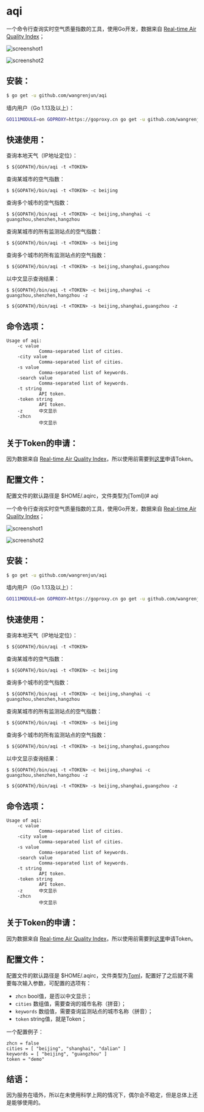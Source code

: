 # aqi

一个命令行查询实时空气质量指数的工具，使用Go开发，数据来自 [Real-time Air Quality Index](http://aqicn.org/)；

![screenshot1](https://user-images.githubusercontent.com/1911620/70865707-6c902780-1f9b-11ea-963a-67a9d00f2aa9.png)

![screenshot2](https://user-images.githubusercontent.com/1911620/70865708-6c902780-1f9b-11ea-84b0-04168745ad2f.png)

安装：
-------

```sh
$ go get -u github.com/wangrenjun/aqi
```

墙内用户（Go 1.13及以上）：

```sh
GO111MODULE=on GOPROXY=https://goproxy.cn go get -u github.com/wangrenjun/aqi
```

快速使用：
---------

查询本地天气（IP地址定位）：
```shell
$ ${GOPATH}/bin/aqi -t <TOKEN>
```

查询某城市的空气指数：
```shell
$ ${GOPATH}/bin/aqi -t <TOKEN> -c beijing
```

查询多个城市的空气指数：
```shell
$ ${GOPATH}/bin/aqi -t <TOKEN> -c beijing,shanghai -c guangzhou,shenzhen,hangzhou
```

查询某城市的所有监测站点的空气指数：
```shell
$ ${GOPATH}/bin/aqi -t <TOKEN> -s beijing
```

查询多个城市的所有监测站点的空气指数：
```shell
$ ${GOPATH}/bin/aqi -t <TOKEN> -s beijing,shanghai,guangzhou
```

以中文显示查询结果：
```shell
$ ${GOPATH}/bin/aqi -t <TOKEN> -c beijing,shanghai -c guangzhou,shenzhen,hangzhou -z
```
```shell
$ ${GOPATH}/bin/aqi -t <TOKEN> -s beijing,shanghai,guangzhou -z
```

命令选项：
-------

```shell
Usage of aqi:
    -c value
            Comma-separated list of cities.
    -city value
            Comma-separated list of cities.
    -s value
            Comma-separated list of keywords.
    -search value
            Comma-separated list of keywords.
    -t string
            API token.
    -token string
            API token.
    -z      中文显示
    -zhcn
            中文显示
```

关于Token的申请：
------------------
因为数据来自 [Real-time Air Quality Index](http://aqicn.org/)，所以使用前需要到[这里](https://aqicn.org/data-platform/token/#/)申请Token。

配置文件：
----------
配置文件的默认路径是 $HOME/.aqirc，文件类型为[Toml](# aqi

一个命令行查询实时空气质量指数的工具，使用Go开发，数据来自 [Real-time Air Quality Index](http://aqicn.org/)；

![screenshot1](https://user-images.githubusercontent.com/1911620/70865707-6c902780-1f9b-11ea-963a-67a9d00f2aa9.png)

![screenshot2](https://user-images.githubusercontent.com/1911620/70865708-6c902780-1f9b-11ea-84b0-04168745ad2f.png)

安装：
-------

```sh
$ go get -u github.com/wangrenjun/aqi
```

墙内用户（Go 1.13及以上）：

```sh
GO111MODULE=on GOPROXY=https://goproxy.cn go get -u github.com/wangrenjun/aqi
```

快速使用：
---------

查询本地天气（IP地址定位）：
```shell
$ ${GOPATH}/bin/aqi -t <TOKEN>
```

查询某城市的空气指数：
```shell
$ ${GOPATH}/bin/aqi -t <TOKEN> -c beijing
```

查询多个城市的空气指数：
```shell
$ ${GOPATH}/bin/aqi -t <TOKEN> -c beijing,shanghai -c guangzhou,shenzhen,hangzhou
```

查询某城市的所有监测站点的空气指数：
```shell
$ ${GOPATH}/bin/aqi -t <TOKEN> -s beijing
```

查询多个城市的所有监测站点的空气指数：
```shell
$ ${GOPATH}/bin/aqi -t <TOKEN> -s beijing,shanghai,guangzhou
```

以中文显示查询结果：
```shell
$ ${GOPATH}/bin/aqi -t <TOKEN> -c beijing,shanghai -c guangzhou,shenzhen,hangzhou -z
```
```shell
$ ${GOPATH}/bin/aqi -t <TOKEN> -s beijing,shanghai,guangzhou -z
```

命令选项：
-------

```shell
Usage of aqi:
    -c value
            Comma-separated list of cities.
    -city value
            Comma-separated list of cities.
    -s value
            Comma-separated list of keywords.
    -search value
            Comma-separated list of keywords.
    -t string
            API token.
    -token string
            API token.
    -z      中文显示
    -zhcn
            中文显示
```

关于Token的申请：
------------------
因为数据来自 [Real-time Air Quality Index](http://aqicn.org/)，所以使用前需要到[这里](https://aqicn.org/data-platform/token/#/)申请Token。

配置文件：
----------
配置文件的默认路径是 $HOME/.aqirc，文件类型为[Toml](https://github.com/toml-lang/toml)，配置好了之后就不需要每次输入参数，可配置的选项有：
 * `zhcn`           bool值，是否以中文显示；
 * `cities`         数组值，需要查询的城市名称（拼音）；
 * `keywords`       数组值，需要查询监测站点的城市名称（拼音）；
 * `token`          string值，就是Token；

一个配置例子：
```shell
zhcn = false
cities = [ "beijing", "shanghai", "dalian" ]
keywords = [ "beijing", "guangzhou" ]
token = "demo"
```

结语：
-----
因为服务在墙外，所以在未使用科学上网的情况下，偶尔会不稳定，但是总体上还是能够使用的。
